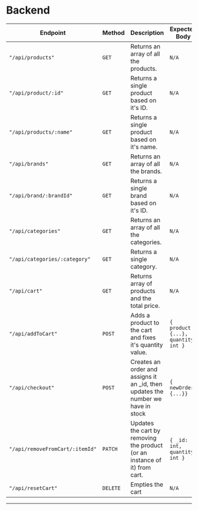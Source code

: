 # Backend

| Endpoint | Method | Description | Expected Body |
|---------------------- | --------- | ------------------------------------------------- | --------------------- |
| `"/api/products"` | `GET` | Returns an array of all the products. | `N/A` |
| `"/api/product/:id"` | `GET` | Returns a single product based on it's ID. | `N/A` |
| `"/api/products/:name"` | `GET` | Returns a single product based on it's name. | `N/A` |
| `"/api/brands"` | `GET` | Returns an array of all the brands. | `N/A` |
| `"/api/brand/:brandId"` | `GET` | Returns a single brand based on it's ID. | `N/A` |
| `"/api/categories"` | `GET` | Returns an array of all the categories. | `N/A` |
| `"/api/categories/:category"` | `GET` | Returns a single category. | `N/A` |
| `"/api/cart"` | `GET` | Returns array of products and the total price. | `N/A` |
| `"/api/addToCart"` | `POST` | Adds a product to the cart and fixes it's quantity value. | `{ product: {...}, quantity: int }` |
| `"/api/checkout"` | `POST` | Creates an order and assigns it an \_id, then updates the number we have in stock | `{ newOrder: {...}}` |
| `"/api/removeFromCart/:itemId"` | `PATCH` | Updates the cart by removing the product (or an instance of it) from cart. | `{ _id: int, quantity: int }` |
| `"/api/resetCart"` | `DELETE` | Empties the cart | `N/A` |

---
